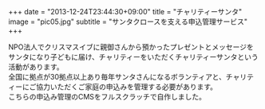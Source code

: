 +++
date = "2013-12-24T23:44:30+09:00"
title = "チャリティーサンタ"
image = "pic05.jpg"
subtitle = "サンタクロースを支える申込管理サービス"
+++

NPO法人でクリスマスイブに親御さんから預かったプレゼントとメッセージをサンタになり子どもに届け、チャリティーをいただくチャリティーサンタという活動があります。  
全国に拠点が30拠点以上あり毎年サンタさんになるボランティアと、チャリティーにご協力いただくご家庭の申込みを管理する必要があります。    
こちらの申込み管理のCMSをフルスクラッチで自作しました。  

